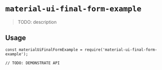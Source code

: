 # `material-ui-final-form-example`

> TODO: description

## Usage

```
const materialUiFinalFormExample = require('material-ui-final-form-example');

// TODO: DEMONSTRATE API
```
